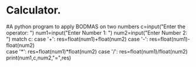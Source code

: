 # Calculator.
#A python program to apply BODMAS on two numbers
c=input("Enter the operator: ")
num1=input("Enter Number 1: ")
num2=input("Enter Number 2: ")
match c:
    case '+':
        res=float(num1)+float(num2)
    case '-':
        res=float(num1)-float(num2)    
    case '*':
        res=float(num1)*float(num2)
    case '/':
        res=float(num1)/float(num2)
print(num1,c,num2,"=",res)                
